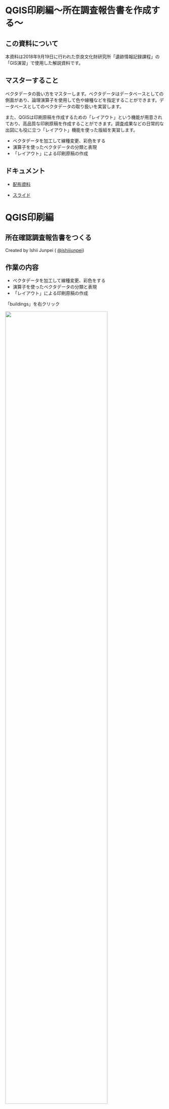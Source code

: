 # QGIS印刷編〜所在調査報告書を作成する〜

## この資料について

本資料は2018年9月19日に行われた奈良文化財研究所「遺跡情報記録課程」の「GIS演習」で使用した解説資料です。

## マスターすること

ベクタデータの扱い方をマスターします。ベクタデータはデータベースとしての側面があり、論理演算子を使用して色や線種などを指定することができます。データベースとしてのベクタデータの取り扱いを実習します。

また、QGISは印刷原稿を作成するための「レイアウト」という機能が用意されており、高品質な印刷原稿を作成することができます。調査成果などの日常的な出図にも役に立つ「レイアウト」機能を使った版組を実習します。

- ベクタデータを加工して線種変更、彩色をする
- 演算子を使ったベクタデータの分類と表現
- 「レイアウト」による印刷原稿の作成

## ドキュメント

- [配布資料](https://github.com/IshiiJunpei/QGISforArcVector/blob/master/05%E6%89%80%E5%9C%A8%E7%A2%BA%E8%AA%8D%E8%AA%BF%E6%9F%BB%E5%A0%B1%E5%91%8A%E6%9B%B8%E3%82%92%E4%BD%9C%E6%88%90%E3%81%99%E3%82%8B.pdf)

-  [スライド](https://IshiiJunpei.github.io/QGISforArcVector)

# QGIS印刷編

## 所在確認調査報告書をつくる

Created by Ishii Junpei ( [@ishiijunpei](https://twitter.com/ishiijunpei))


## 作業の内容

- ベクタデータを加工して線種変更、彩色をする
- 演算子を使ったベクタデータの分類と表現
- 「レイアウト」による印刷原稿の作成


「buildings」を右クリック

<img src="01.png" width=80%>


「エクスポート」→「地物の保存」

<img src="02.png" width=80%>


- 「座標参照系」を「JGD2000/UTM zone 54N」に変更
- ファイル名を「buildings_utm54」に変更

<img src="04.png" width=40%>


<img src="03.png" width=50%>


- 「road」も座標参照系変更
- 「WGS84」→「JGD2000/UTM zone 54N」


「WL_polygon_utm54」→「レイヤプロパティ」→「シンポロジ」

<img src="05.png" width=80%>


### 課題

水域に灰色の線が入るのを解消したい

<img src="06.png" width=80%>


「road」→「シンポロジー」→「Categolized」

<img src="07.png" width=80%>


- 「カラム」→「タイプ」
- 「分類」

<img src="08.png" width=70%>


「Ruleｰbased」に切り替え

<img src="09.png" width=80%>


左下の「＋」マークをクリック

<img src="10.png" width=80%>


- 「色」→好きな色に変更
- 「幅」→太め（1以上に　単位はミリ）

<img src="11.png" width=70%>


- 「フィルタ」→検索式を入力

<img src="11.png" width=60%>

```
"type"  LIKE 'trunk'
```


### 国道が赤くなった

<img src="12.png" width=80%>


### 国道と道道を赤くする

<img src="13.png" width=60%>

```
"type"  LIKE  'trunk' OR "type"  LIKE  'primary'
```

### 国道と道道を塗り分ける

<img src="14.png" width=60%>

```
"type"  LIKE  'trunk'
"type"  LIKE  'primary'
```


<img src="15.png" width=100%>

## 「スタイル」を指定する

- あらかじめ登録した書式を読み込む
- 「スタイル」→「スタイルのロード」

<img src="16.png" width=80%>


「OSM_道路_Maplink風.qml」を選択

<img src="17.png" width=80%>


<img src="18.png" width=100%>

---
### 課題

- 建物を灰色に塗りつぶし
- 建物輪郭を黒色にする

<img src="18-2.png" width=60%>


「協議範囲」シェープファイルの読み込み

<img src="19.png" width=90%>


- 「協議範囲」右クリック
- レイヤの領域にズーム

<img src="20.png" width=80%>


えらんだレイヤの地物が全部表示される

<img src="21.png" width=90%>


- GPSデータの読み込み
- 「ベクタ」→「GPSツール」

<img src="22.png" width=90%>


- 「GPXファイルをロード」タブを選択
- 「地物タイプ」→「トラック」

<img src="23.png" width=90%>


### 課題〜好みの描画に調節〜

- GPS線種を調整
- 協議範囲の塗りつぶしと線種を調節

<img src="24.png" width=70%>


「プロジェクト」→「レイアウトマネージャー」

<img src="25.png" width=90%>


「クリエイト」をクリック

<img src="26.png" width=35%>

「レイアウト名称」を入力

<img src="27.png" width=35%>


印刷用のレイアウト

<img src="28.png" width=90%>


- 「レイアウト」タブ→「レイアウトのリサイズ」
- 現在のレイアウトを消去する

<img src="28.png" width=80%>


「レイアウト」→「ページを追加」

<img src="29.png" width=80%>


「方向」→「縦」

<img src="30.png" width=50%>


「新しい地図を追加」

<img src="31.png" width=80%>


描画領域をドラッグして指定

<img src="32.png" width=80%>


<img src="33.png" width=80%>


「アイテムプロパティ」タブ→「縮尺」

<img src="34.png" width=80%>


「アイテムプロパティ」タブ→「フレーム」

<img src="35.png" width=80%>


「新しい凡例をレイアウトに追加」

<img src="36.png" width=80%>


- ドラッグして凡例を追加
- すべての地物が表示される

<img src="37.png" width=80%>


- 「アイテムプロパティ」→「凡例アイテム」
- 「自動更新」→チェックを外す
- 不要な地物を選択する（トラックデータと協議範囲以外）
- 「マイナス」ボタンをクリック

<img src="38.png" width=60%>


<img src="39.png" width=80%>


- 凡例アイテム（トラックデータ）をダブルクリック
- 「アイテムテキスト」→表示名を入力

<img src="40.png" width=80%>


- 「フォント」→「アイテムフォント」
- フォントとフォントサイズを変更（9ptぐらい）

<img src="41.png" width=80%>


- 「新しいスケールバーを追加」
- ドラッグしてスケールを追加

<img src="42.png" width=80%>


- 「スタイル」→「ダブルボックス」
- 「線分列」→「左0」
- 「固定幅」→「200」単位

<img src="43.png" width=70%>


- 「ディスプレイ」→「ラベルのマージン」→「1.0mm」
- 「線幅」→「0.1mm」

<img src="44.png" width=70%>

---
- 「フォントと色」→「フォント」→「7pt」

<img src="45.png" width=70%>

---
- 凡例とスケールを適当な位置に配置して
- レイヤをロック

<img src="46.png" width=80%>

---
- 「新しい地図をレイアウトに追加」
- ドラッグして地図を配置

<img src="47.png" width=80%>

---
 「アイテムプロパティ」→「縮尺」→300000

<img src="48.png" width=80%>

---
2つの地図で表現を変えたい

- 「地図テーマの管理」→「テーマの追加」

<img src="49.png" width=80%>

---
<img src="50.png" width=40%>

---
- 「協議範囲」と「トラックデータ」を非表示
- 「地図テーマの管理」→「テーマの追加」

<img src="51.png" width=80%>

---
- 「地図テーマにしたがう」にクリック
- 地図テーマを「広域図」に指定

<img src="52.png" width=80%>

---
「地図テーマ」を設定すると
レイアウト画面で表示する
レイヤの組み合わせを選べる

<img src="52.png" width=70%>

---
図形を追加する

- 図形の追加
- 四角形の追加

<img src="53.png" width=70%>

---
テキストを追加する

- 「新しいラベルを追加」
- 「アイテムプロパティ」→「主なプロパティ」→テキストを記述

<img src="54.png" width=60%>

---
写真を追加する

- 「新しい画像を追加」
- ドラッグして範囲を指定
- 「画像ソース」クリック

<img src="55.png" width=50%>

---
写真の追加（photo01.JPG）

<img src="56.png" width=80%>

---
写真の追加（photo02.JPG）

<img src="57.png" width=80%>

---
- 「踏査範囲」をダブルクリック
- 「ラベル」→最上段を「Single labels」に切り替え

<img src="58.png" width=80%>

---
- 「ラベル」→「地点名」を選択
- 「フォント」→サイズや種類は適当に

<img src="59.png" width=90%>

---
- 「配置」に切り替え
- 「境界線の使用」→「許容される位置」を「左」→「ラインの方向に依存した位置」
- 「距離」を0.5

<img src="60.png" width=80%>

---
- 「描画」に切り替え
- 「このレイヤのすべてのラベルを表示する」にチェック

<img src="61.png" width=80%>

---
ラベルの表示

<img src="62.png" width=80%>

---
## 地図帳機能
<br>
- 複数の地図をまとめて出力する
- 複数の調査地点を同一の様式で自動出力

---
- 「プロジェクト」→「レイアウトマネージャー」
- 「所在調査報告書」を選択して「Duplicate」

<img src="63.png" width=80%>

---
「所在調査報告書_地図帳」

<img src="64.png" width=50%>

---
「地図帳」→「地図帳の設定」

<img src="65.png" width=80%>

---
- 「地図帳」タブ
- 「地図帳を作成する」をクリック
- 「被覆レイヤ」→「協議範囲」

<img src="66.png" width=70%>

---
- 地図を選択
- 「地図帳による制御」にチェック
- 「地物周りの余白」→「100%」

<img src="68.png" width=70%>

---
- 図のタイトルを選択

```
[%地点名%]　所在確認調査実施位置図

```

<img src="67.png" width=80%>

---
「地図帳」→「地図帳のプレビュー」

<img src="69.png" width=80%>

---
「地図帳のエクスポート」

→「PDFとしてエクスポート」

<img src="70.png" width=80%>

---
協議区域ごとにPDFページを出力

<img src="71.png" width=80%>

---
## 印刷編まとめ
<br>
- 「レイアウト」はQGISの中でももっとも実務的な機能です。
- しっかりマスターして、必要な図を迅速に出図できるようになってください。

---
### おまけ〜古地図風印刷〜
チラシ作成にも使えます！！

<img src="72.png" width=70%>
